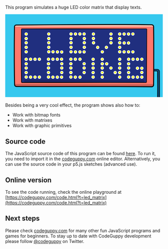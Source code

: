 This program simulates a huge LED color matrix that display texts. 

![Image](thumb.png)

Besides being a very cool effect, the program shows also how to:

-	Work with bitmap fonts
-	Work with matrixes
-	Work with graphic primitives
 
## Source code 
The JavaScript source code of this program can be found [here](sketches/program.js). To run it, you need to import it in the [codeguppy.com](https://codeguppy.com) online editor. Alternatively, you can use the source code in your p5.js sketches (advanced use). 
## Online version 
To see the code running, check the online playground at [https://codeguppy.com/code.html?t=led_matrix](https://codeguppy.com/code.html?t=led_matrix) 
## Next steps 
Please check [codeguppy.com](https://codeguppy.com) for many other fun JavaScript programs and games for beginners. To stay up to date with CodeGuppy development please follow [@codeguppy](https://twitter.com/codeguppy) on Twitter.  
